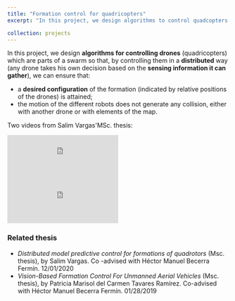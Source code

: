 ```yaml
---
title: "Formation control for quadricopters"
excerpt: "In this project, we design algorithms to control quadcopters formations in a distributed way, using consensus theory. One of the main difficulties is that the trajectories of the quadcopters should be without collision, with either static obstacles in the environment or with other quadcopters."

collection: projects
---
```


In this project, we design **algorithms for controlling drones** (quadricopters) which are parts of a swarm so that, by controlling them in a **distributed** way (any drone takes his own decision based on the **sensing information it can gather**), we can ensure that:

* a **desired configuration** of the formation (indicated by relative positions of the drones) is attained;
* the motion of the different robots does not generate any collision, either with another drone or with elements of the map.

Two videos from Salim Vargas'MSc. thesis:
<div class="fitvidsignore">
<iframe width="50%" height="100" src="https://www.youtube.com/embed/sXTGWBh2l8k" title="Formation control with simultaneous obstacle avoidance and connectivity maintenance" frameborder="0" allow="accelerometer; autoplay; clipboard-write; encrypted-media; gyroscope; picture-in-picture" allowfullscreen></iframe>
</div>
<div class="fitvidsignore">
<iframe width="50%" height="100" src="https://www.youtube.com/embed/A9RQxtIBx6s" title="Formation control with 4 Bebops drones" frameborder="0" allow="accelerometer; autoplay; clipboard-write; encrypted-media; gyroscope; picture-in-picture" allowfullscreen></iframe>
</div>

### Related thesis

* *Distributed model predictive control for formations of quadrotors* (Msc. thesis), by	Salim Vargas. Co -advised with Héctor Manuel Becerra Fermín. 12/01/2020<br>
<a href="https://cimat.repositorioinstitucional.mx/jspui/bitstream/1008/1106/1/TE%20815.pdf"><i class="fas fa-fw fa-file-pdf zoom" aria-hidden="true"></i></a>
* *Vision-Based Formation Control For Unmanned Aerial Vehicles* (Msc. thesis), by Patricia Marisol del Carmen Tavares Ramírez. Co-advised with Héctor Manuel Becerra Fermín. 01/28/2019<br>
<a href="https://cimat.repositorioinstitucional.mx/jspui/bitstream/1008/1005/1/TE%20728.pdf"><i class="fas fa-fw fa-file-pdf zoom" aria-hidden="true"></i></a>
